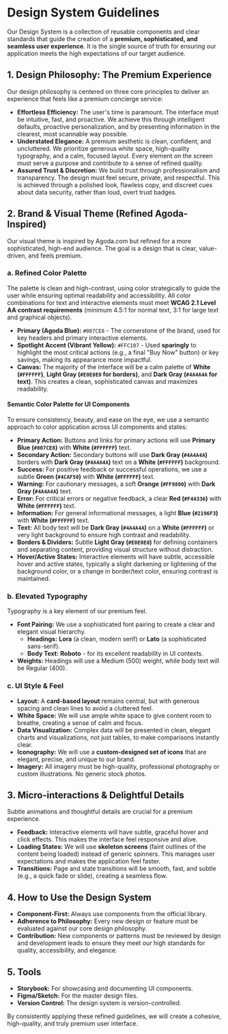 # Design System Guidelines

Our Design System is a collection of reusable components and clear standards that guide the creation of a **premium, sophisticated, and seamless user experience**. It is the single source of truth for ensuring our application meets the high expectations of our target audience.

## 1. Design Philosophy: The Premium Experience

Our design philosophy is centered on three core principles to deliver an experience that feels like a premium concierge service:

*   **Effortless Efficiency:** The user's time is paramount. The interface must be intuitive, fast, and proactive. We achieve this through intelligent defaults, proactive personalization, and by presenting information in the clearest, most scannable way possible.
*   **Understated Elegance:** A premium aesthetic is clean, confident, and uncluttered. We prioritize generous white space, high-quality typography, and a calm, focused layout. Every element on the screen must serve a purpose and contribute to a sense of refined quality.
*   **Assured Trust & Discretion:** We build trust through professionalism and transparency. The design must feel secure, private, and respectful. This is achieved through a polished look, flawless copy, and discreet cues about data security, rather than loud, overt trust badges.

## 2. Brand & Visual Theme (Refined Agoda-Inspired)

Our visual theme is inspired by Agoda.com but refined for a more sophisticated, high-end audience. The goal is a design that is clear, value-driven, and feels premium.

### a. Refined Color Palette

The palette is clean and high-contrast, using color strategically to guide the user while ensuring optimal readability and accessibility. All color combinations for text and interactive elements must meet **WCAG 2.1 Level AA contrast requirements** (minimum 4.5:1 for normal text, 3:1 for large text and graphical objects).

*   **Primary (Agoda Blue):** `#007CE8` - The cornerstone of the brand, used for key headers and primary interactive elements.
*   **Spotlight Accent (Vibrant Yellow):** `#FFC107` - Used **sparingly** to highlight the most critical actions (e.g., a final "Buy Now" button) or key savings, making its appearance more impactful.
*   **Canvas:** The majority of the interface will be a calm palette of **White (`#FFFFFF`)**, **Light Gray (`#E0E0E0` for borders)**, and **Dark Gray (`#4A4A4A` for text)**. This creates a clean, sophisticated canvas and maximizes readability.

#### Semantic Color Palette for UI Components

To ensure consistency, beauty, and ease on the eye, we use a semantic approach to color application across UI components and states:

*   **Primary Action:** Buttons and links for primary actions will use **Primary Blue (`#007CE8`)** with **White (`#FFFFFF`)** text.
*   **Secondary Action:** Secondary buttons will use **Dark Gray (`#4A4A4A`)** borders with **Dark Gray (`#4A4A4A`)** text on a **White (`#FFFFFF`)** background.
*   **Success:** For positive feedback or successful operations, we use a subtle **Green (`#4CAF50`)** with **White (`#FFFFFF`)** text.
*   **Warning:** For cautionary messages, a soft **Orange (`#FF9800`)** with **Dark Gray (`#4A4A4A`)** text.
*   **Error:** For critical errors or negative feedback, a clear **Red (`#F44336`)** with **White (`#FFFFFF`)** text.
*   **Information:** For general informational messages, a light **Blue (`#2196F3`)** with **White (`#FFFFFF`)** text.
*   **Text:** All body text will be **Dark Gray (`#4A4A4A`)** on a **White (`#FFFFFF`)** or very light background to ensure high contrast and readability.
*   **Borders & Dividers:** Subtle **Light Gray (`#E0E0E0`)** for defining containers and separating content, providing visual structure without distraction.
*   **Hover/Active States:** Interactive elements will have subtle, accessible hover and active states, typically a slight darkening or lightening of the background color, or a change in border/text color, ensuring contrast is maintained.

### b. Elevated Typography

Typography is a key element of our premium feel.

*   **Font Pairing:** We use a sophisticated font pairing to create a clear and elegant visual hierarchy.
    *   **Headings:** **Lora** (a clean, modern serif) or **Lato** (a sophisticated sans-serif).
    *   **Body Text:** **Roboto** - for its excellent readability in UI contexts.
*   **Weights:** Headings will use a Medium (500) weight, while body text will be Regular (400).

### c. UI Style & Feel

*   **Layout:** A **card-based layout** remains central, but with generous spacing and clean lines to avoid a cluttered feel.
*   **White Space:** We will use ample white space to give content room to breathe, creating a sense of calm and focus.
*   **Data Visualization:** Complex data will be presented in clean, elegant charts and visualizations, not just tables, to make comparisons instantly clear.
*   **Iconography:** We will use a **custom-designed set of icons** that are elegant, precise, and unique to our brand.
*   **Imagery:** All imagery must be high-quality, professional photography or custom illustrations. No generic stock photos.

## 3. Micro-interactions & Delightful Details

Subtle animations and thoughtful details are crucial for a premium experience.

*   **Feedback:** Interactive elements will have subtle, graceful hover and click effects. This makes the interface feel responsive and alive.
*   **Loading States:** We will use **skeleton screens** (faint outlines of the content being loaded) instead of generic spinners. This manages user expectations and makes the application feel faster.
*   **Transitions:** Page and state transitions will be smooth, fast, and subtle (e.g., a quick fade or slide), creating a seamless flow.

## 4. How to Use the Design System

*   **Component-First:** Always use components from the official library.
*   **Adherence to Philosophy:** Every new design or feature must be evaluated against our core design philosophy.
*   **Contribution:** New components or patterns must be reviewed by design and development leads to ensure they meet our high standards for quality, accessibility, and elegance.

## 5. Tools

*   **Storybook:** For showcasing and documenting UI components.
*   **Figma/Sketch:** For the master design files.
*   **Version Control:** The design system is version-controlled.

By consistently applying these refined guidelines, we will create a cohesive, high-quality, and truly premium user interface.
